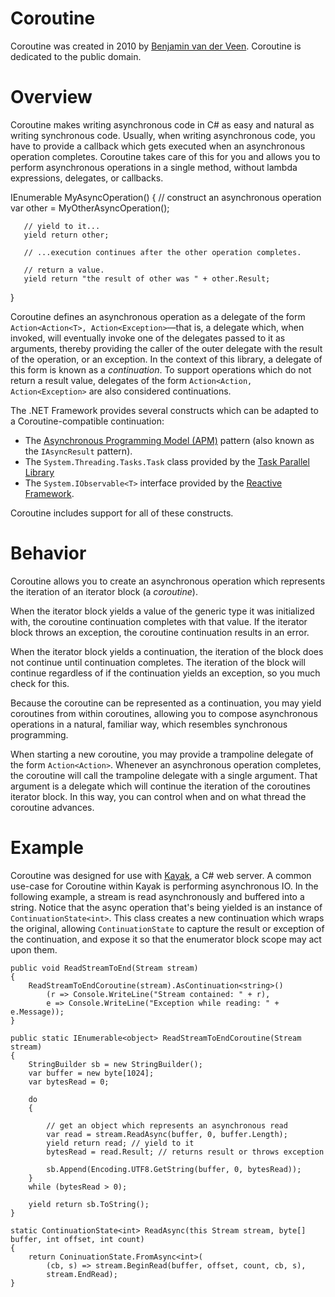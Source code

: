 # Coroutine

Coroutine was created in 2010 by [Benjamin van der Veen](http://bvanderveen.com). Coroutine is dedicated to the public domain.

# Overview

Coroutine makes writing asynchronous code in C# as easy and natural as writing synchronous code. Usually, when writing asynchronous code, you have to provide a callback which gets executed when an asynchronous operation completes. Coroutine takes care of this for you and allows you to perform asynchronous operations in a single method, without lambda expressions, delegates, or callbacks.

   IEnumerable<object> MyAsyncOperation()
   {
       // construct an asynchronous operation
       var other = MyOtherAsyncOperation();
       
       // yield to it...
       yield return other;
       
       // ...execution continues after the other operation completes.
       
       // return a value.
       yield return "the result of other was " + other.Result;
   }

Coroutine defines an asynchronous operation as a delegate of the form `Action<Action<T>, Action<Exception>`&mdash;that is, a delegate which, when invoked, will eventually invoke one of the delegates passed to it as arguments, thereby providing the caller of the outer delegate with the result of the operation, or an exception. In the context of this library, a delegate of this form is known as a *continuation*. To support operations which do not return a result value, delegates of the form `Action<Action, Action<Exception>` are also considered continuations.
    
The .NET Framework provides several constructs which can be adapted to a Coroutine-compatible continuation:

* The [Asynchronous Programming Model (APM)](apm) pattern (also known as the `IAsyncResult` pattern). 
* The `System.Threading.Tasks.Task` class provided by the [Task Parallel Library](http://msdn.microsoft.com/en-us/library/dd460717.aspx)
* The `System.IObservable<T>` interface provided by the [Reactive Framework](http://msdn.microsoft.com/en-us/devlabs/ee794896).
    
Coroutine includes support for all of these constructs.

# Behavior

Coroutine allows you to create an asynchronous operation which represents the iteration of an iterator block (a *coroutine*).

When the iterator block yields a value of the generic type it was initialized with, the coroutine continuation completes with that value. If the iterator block throws an exception, the coroutine continuation results in an error.

When the iterator block yields a continuation, the iteration of the block does not continue until continuation completes. The iteration of the block will continue regardless of if the continuation yields an exception, so you much check for this.

Because the coroutine can be represented as a continuation, you may yield coroutines from within coroutines, allowing you to compose asynchronous operations in a natural, familiar way, which resembles synchronous programming.

When starting a new coroutine, you may provide a trampoline delegate of the form `Action<Action>`. Whenever an asynchronous operation completes, the coroutine will call the trampoline delegate with a single argument. That argument is a delegate which will continue the iteration of the coroutines iterator block. In this way, you can control when and on what thread the coroutine advances.

# Example

Coroutine was designed for use with [Kayak](http://github.com/kayak/kayak), a C# web server. A common use-case for Coroutine within Kayak is performing asynchronous IO. In the following example, a stream is read asynchronously and buffered into a string. Notice that the async operation that's being yielded is an instance of `ContinuationState<int>`. This class creates a new continuation which wraps the original, allowing `ContinuationState` to capture the result or exception of the continuation, and expose it so that the enumerator block scope may act upon them.

    public void ReadStreamToEnd(Stream stream)
    {
        ReadStreamToEndCoroutine(stream).AsContinuation<string>()
            (r => Console.WriteLine("Stream contained: " + r),
            e => Console.WriteLine("Exception while reading: " + e.Message));
    }

    public static IEnumerable<object> ReadStreamToEndCoroutine(Stream stream)
    {
        StringBuilder sb = new StringBuilder();
        var buffer = new byte[1024];
        var bytesRead = 0;

        do
        {
            
            // get an object which represents an asynchronous read
            var read = stream.ReadAsync(buffer, 0, buffer.Length); 
            yield return read; // yield to it
            bytesRead = read.Result; // returns result or throws exception

            sb.Append(Encoding.UTF8.GetString(buffer, 0, bytesRead));
        }
        while (bytesRead > 0);

        yield return sb.ToString();
    }

    static ContinuationState<int> ReadAsync(this Stream stream, byte[] buffer, int offset, int count)
    {
        return ConinuationState.FromAsync<int>(
            (cb, s) => stream.BeginRead(buffer, offset, count, cb, s),
            stream.EndRead);
    }
    
    